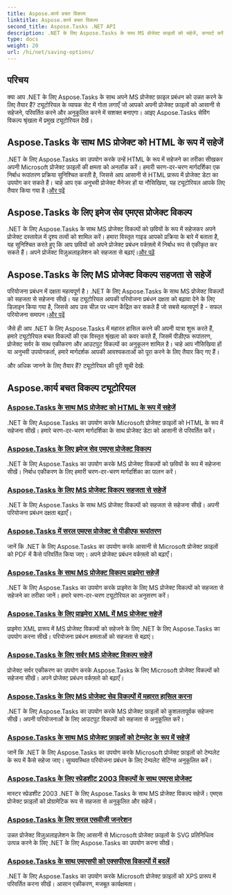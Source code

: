```yaml
---
title: Aspose.कार्य बचत विकल्प
linktitle: Aspose.कार्य बचत विकल्प
second_title: Aspose.Tasks .NET API
description: .NET के लिए Aspose.Tasks के साथ MS प्रोजेक्ट फ़ाइलों को सहेजें, कनवर्ट करें और प्रबंधित करें। HTML, इमेज, PDF, प्राइमेरा, टेम्प्लेट और बहुत कुछ के लिए चरण-दर-चरण ट्यूटोरियल देखें।
type: docs
weight: 20
url: /hi/net/saving-options/
---
```


## परिचय

क्या आप .NET के लिए Aspose.Tasks के साथ अपने MS प्रोजेक्ट फ़ाइल प्रबंधन को उन्नत करने के लिए तैयार हैं? ट्यूटोरियल के व्यापक सेट में गोता लगाएँ जो आपको अपनी प्रोजेक्ट फ़ाइलों को आसानी से सहेजने, परिवर्तित करने और अनुकूलित करने में सशक्त बनाएगा। आइए Aspose.Tasks सेविंग विकल्प श्रृंखला में प्रमुख ट्यूटोरियल देखें।

## Aspose.Tasks के साथ MS प्रोजेक्ट को HTML के रूप में सहेजें

 .NET के लिए Aspose.Tasks का उपयोग करके उन्हें HTML के रूप में सहेजने का तरीका सीखकर अपनी Microsoft प्रोजेक्ट फ़ाइलों की क्षमता को अनलॉक करें। हमारी चरण-दर-चरण मार्गदर्शिका एक निर्बाध रूपांतरण प्रक्रिया सुनिश्चित करती है, जिससे आप आसानी से HTML प्रारूप में प्रोजेक्ट डेटा का उपयोग कर सकते हैं। चाहे आप एक अनुभवी प्रोजेक्ट मैनेजर हों या नौसिखिया, यह ट्यूटोरियल आपके लिए तैयार किया गया है।[और पढ़ें](./html-save-options/)

## Aspose.Tasks के लिए इमेज सेव एमएस प्रोजेक्ट विकल्प

.NET के लिए Aspose.Tasks के साथ MS प्रोजेक्ट विकल्पों को छवियों के रूप में सहेजकर अपने प्रोजेक्ट दस्तावेज़ में दृश्य तत्वों को शामिल करें। हमारा विस्तृत गाइड आपको प्रक्रिया के बारे में बताता है, यह सुनिश्चित करते हुए कि आप छवियों को अपने प्रोजेक्ट प्रबंधन वर्कफ़्लो में निर्बाध रूप से एकीकृत कर सकते हैं। अपने प्रोजेक्ट विज़ुअलाइज़ेशन को सहजता से बढ़ाएं।[और पढ़ें](./image-save-options/)

## Aspose.Tasks के लिए MS प्रोजेक्ट विकल्प सहजता से सहेजें

 परियोजना प्रबंधन में दक्षता महत्वपूर्ण है। .NET के लिए Aspose.Tasks के साथ MS प्रोजेक्ट विकल्पों को सहजता से सहेजना सीखें। यह ट्यूटोरियल आपकी परियोजना प्रबंधन दक्षता को बढ़ावा देने के लिए डिज़ाइन किया गया है, जिससे आप उस चीज़ पर ध्यान केंद्रित कर सकते हैं जो सबसे महत्वपूर्ण है - सफल परियोजना समापन।[और पढ़ें](./mpp-save-options/)

जैसे ही आप .NET के लिए Aspose.Tasks में महारत हासिल करने की अपनी यात्रा शुरू करते हैं, हमारे ट्यूटोरियल बचत विकल्पों की एक विस्तृत श्रृंखला को कवर करते हैं, जिसमें पीडीएफ रूपांतरण, प्रोजेक्ट सर्वर के साथ एकीकरण और आउटपुट विकल्पों का अनुकूलन शामिल है। चाहे आप नौसिखिया हों या अनुभवी उपयोगकर्ता, हमारे मार्गदर्शक आपकी आवश्यकताओं को पूरा करने के लिए तैयार किए गए हैं।

और अधिक जानने के लिए तैयार हैं? ट्यूटोरियल की पूरी सूची देखें:

## Aspose.कार्य बचत विकल्प ट्यूटोरियल
### [Aspose.Tasks के साथ MS प्रोजेक्ट को HTML के रूप में सहेजें](./html-save-options/)
.NET के लिए Aspose.Tasks का उपयोग करके Microsoft प्रोजेक्ट फ़ाइलों को HTML के रूप में सहेजना सीखें। हमारे चरण-दर-चरण मार्गदर्शिका के साथ प्रोजेक्ट डेटा को आसानी से परिवर्तित करें।
### [Aspose.Tasks के लिए इमेज सेव एमएस प्रोजेक्ट विकल्प](./image-save-options/)
.NET के लिए Aspose.Tasks का उपयोग करके MS प्रोजेक्ट विकल्पों को छवियों के रूप में सहेजना सीखें। निर्बाध एकीकरण के लिए हमारी चरण-दर-चरण मार्गदर्शिका का पालन करें।
### [Aspose.Tasks के लिए MS प्रोजेक्ट विकल्प सहजता से सहेजें](./mpp-save-options/)
.NET के लिए Aspose.Tasks के साथ MS प्रोजेक्ट विकल्पों को सहजता से सहेजना सीखें। अपनी परियोजना प्रबंधन दक्षता बढ़ाएँ।
### [Aspose.Tasks में सरल एमएस प्रोजेक्ट से पीडीएफ रूपांतरण](./pdf-save-options/)
जानें कि .NET के लिए Aspose.Tasks का उपयोग करके आसानी से Microsoft प्रोजेक्ट फ़ाइलों को PDF में कैसे परिवर्तित किया जाए। अपने प्रोजेक्ट प्रबंधन वर्कफ़्लो को बढ़ाएँ।
### [Aspose.Tasks के साथ MS प्रोजेक्ट विकल्प प्राइमेरा सहेजें](./primavera-save-options/)
.NET के लिए Aspose.Tasks का उपयोग करके प्राइमेरा के लिए MS प्रोजेक्ट विकल्पों को सहजता से सहेजने का तरीका जानें। हमारे चरण-दर-चरण ट्यूटोरियल का अनुसरण करें।
### [Aspose.Tasks के लिए प्राइमेरा XML में MS प्रोजेक्ट सहेजें](./primavera-xml-save-options/)
प्राइमेरा XML प्रारूप में MS प्रोजेक्ट विकल्पों को सहेजने के लिए .NET के लिए Aspose.Tasks का उपयोग करना सीखें। परियोजना प्रबंधन क्षमताओं को सहजता से बढ़ाएं।
### [Aspose.Tasks के लिए सर्वर MS प्रोजेक्ट विकल्प सहेजें](./project-server-save-options/)
प्रोजेक्ट सर्वर एकीकरण का उपयोग करके Aspose.Tasks के लिए Microsoft प्रोजेक्ट विकल्पों को सहेजना सीखें। अपने प्रोजेक्ट प्रबंधन वर्कफ़्लो को बढ़ाएँ।
### [Aspose.Tasks के लिए MS प्रोजेक्ट सेव विकल्पों में महारत हासिल करना](./general-save-options/)
.NET के लिए Aspose.Tasks का उपयोग करके MS प्रोजेक्ट फ़ाइलों को कुशलतापूर्वक सहेजना सीखें। अपनी परियोजनाओं के लिए आउटपुट विकल्पों को सहजता से अनुकूलित करें।
### [Aspose.Tasks के साथ MS प्रोजेक्ट फ़ाइलों को टेम्प्लेट के रूप में सहेजें](./save-template-options/)
जानें कि .NET के लिए Aspose.Tasks का उपयोग करके Microsoft प्रोजेक्ट फ़ाइलों को टेम्पलेट के रूप में कैसे सहेजा जाए। सुव्यवस्थित परियोजना प्रबंधन के लिए टेम्पलेट सेटिंग्स अनुकूलित करें।
### [Aspose.Tasks के लिए स्प्रेडशीट 2003 विकल्पों के साथ एमएस प्रोजेक्ट](./spreadsheet-2003-save-options/)
मास्टर स्प्रेडशीट 2003 .NET के लिए Aspose.Tasks के साथ MS प्रोजेक्ट विकल्प सहेजें। एमएस प्रोजेक्ट फ़ाइलों को प्रोग्रामेटिक रूप से सहजता से अनुकूलित और सहेजें।
### [Aspose.Tasks के लिए सरल एसवीजी जनरेशन](./svg-options/)
उन्नत प्रोजेक्ट विज़ुअलाइज़ेशन के लिए आसानी से Microsoft प्रोजेक्ट फ़ाइलों के SVG प्रतिनिधित्व उत्पन्न करने के लिए .NET के लिए Aspose.Tasks का उपयोग करना सीखें।
### [Aspose.Tasks के साथ एमएसपी को एक्सपीएस विकल्पों में बदलें](./xps-options/)
.NET के लिए Aspose.Tasks का उपयोग करके Microsoft प्रोजेक्ट फ़ाइलों को XPS प्रारूप में परिवर्तित करना सीखें। आसान एकीकरण, मजबूत कार्यक्षमता।